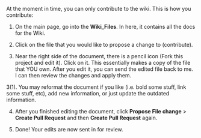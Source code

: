 At the moment in time, you can only contribute to the wiki. This is how you contribute:

1. On the main page, go into the **Wiki_Files**. In here, it contains all the docs for the Wiki. 

2. Click on the file that you would like to propose a change to (contribute).  

3. Near the right side of the document, there is a pencil icon (Fork this project and edit it). Click on it. This essentially makes a copy of the file that YOU own. After you edit it, you can send the edited file back to me. I can then review the changes and apply them.

3(1). You may reformat the document if you like (i.e. bold some stuff, link some stuff, etc), add new information, or just update the outdated information. 

4. After you finished editing the document, click **Propose File change** > **Create Pull Request** and then **Create Pull Request** again. 

5. Done! Your edits are now sent in for review. 
